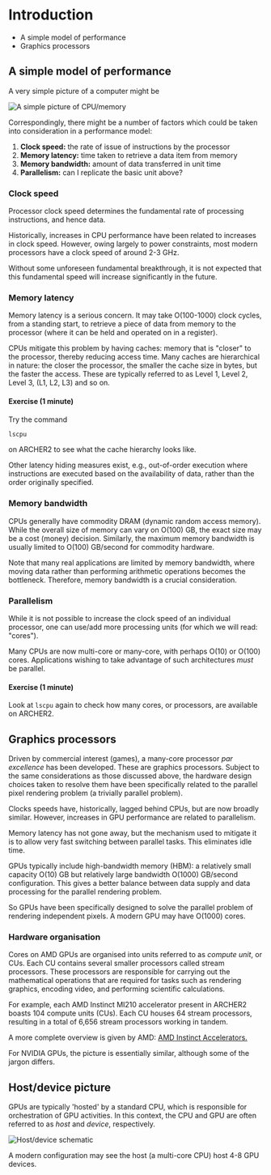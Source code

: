 # Introduction

- A simple model of performance
- Graphics processors

## A simple model of performance

A very simple picture of a computer might be

![A simple picture of CPU/memory](../images/ks-schematic-simple.svg)

Correspondingly, there might be a number of factors which could be taken into
consideration in a performance model:

1. **Clock speed:** the rate of issue of instructions by the processor
2. **Memory latency:** time taken to retrieve a data item from memory
3. **Memory bandwidth:** amount of data transferred in unit time
4. **Parallelism:** can I replicate the basic unit above?


### Clock speed

Processor clock speed determines the fundamental rate of processing
instructions, and hence data.

Historically, increases in CPU performance have been related to increases in
clock speed. However, owing largely to power constraints, most modern processors
have a clock speed of around 2-3 GHz.

Without some unforeseen fundamental breakthrough, it is not expected that this
fundamental speed will increase significantly in the future.

### Memory latency

Memory latency is a serious concern. It may take O(100-1000) clock cycles, from
a standing start, to retrieve a piece of data from memory to the processor
(where it can be held and operated on in a register).


CPUs mitigate this problem by having caches: memory that is "closer" to the
processor, thereby reducing access time. Many caches are hierarchical in nature:
the closer the processor, the smaller the cache size in bytes, but the faster
the access. These are typically referred to as Level 1, Level 2, Level 3, (L1,
L2, L3) and so on.

#### Exercise (1 minute)

Try the command
```bash
lscpu
```
on ARCHER2 to see what the cache hierarchy looks like.

Other latency hiding measures exist, e.g., out-of-order execution where
instructions are executed based on the availability of data, rather than the
order originally specified.

### Memory bandwidth

CPUs generally have commodity DRAM (dynamic random access memory). While the
overall size of memory can vary on O(100) GB, the exact size may be a cost
(money) decision. Similarly, the maximum memory bandwidth is usually limited to
O(100) GB/second for commodity hardware.

Note that many real applications are limited by memory bandwidth, where moving
data rather than performing arithmetic operations becomes the bottleneck.
Therefore, memory bandwidth is a crucial consideration.

### Parallelism

While it is not possible to increase the clock speed of an individual processor,
one can use/add more processing units (for which we will read: "cores").

Many CPUs are now multi-core or many-core, with perhaps O(10) or O(100) cores.
Applications wishing to take advantage of such architectures *must* be parallel.

#### Exercise (1 minute)

Look at `lscpu` again to check how many cores, or processors, are available on
ARCHER2.


## Graphics processors

Driven by commercial interest (games), a many-core processor *par excellence*
has been developed. These are graphics processors. Subject to the same
considerations as those discussed above, the hardware design choices taken to
resolve them have been specifically related to the parallel pixel rendering
problem (a trivially parallel problem).

Clocks speeds have, historically, lagged behind CPUs, but are now broadly
similar. However, increases in GPU performance are related to parallelism.

Memory latency has not gone away, but the mechanism used to mitigate it is to
allow very fast switching between parallel tasks. This eliminates idle time.

GPUs typically include high-bandwidth memory (HBM): a relatively small capacity
O(10) GB but relatively large bandwidth O(1000) GB/second configuration. This
gives a better balance between data supply and data processing for the parallel
rendering problem.

So GPUs have been specifically designed to solve the parallel problem of
rendering independent pixels. A modern GPU may have O(1000) cores.


### Hardware organisation

Cores on AMD GPUs are organised into units referred to as *compute unit*, or
CUs. Each CU contains several smaller processors called stream processors. These
processors are responsible for carrying out the mathematical operations that are
required for tasks such as rendering graphics, encoding video, and performing
scientific calculations.

For example, each AMD Instinct MI210 accelerator present in ARCHER2 boasts 104
compute units (CUs). Each CU houses 64 stream processors, resulting in a total
of 6,656 stream processors working in tandem.


A more complete overview is given by AMD:
[AMD Instinct Accelerators.](https://www.amd.com/en/technologies/cdna.html#instinct)

For NVIDIA GPUs, the picture is essentially similar, although some of the jargon
differs.


## Host/device picture

GPUs are typically 'hosted' by a standard CPU, which is responsible for
orchestration of GPU activities. In this context, the CPU and GPU are often
referred to as *host* and *device*, respectively.

![Host/device schematic](../images/ks-schematic-host-device.svg)


A modern configuration may see the host (a multi-core CPU) host 4-8 GPU devices.
